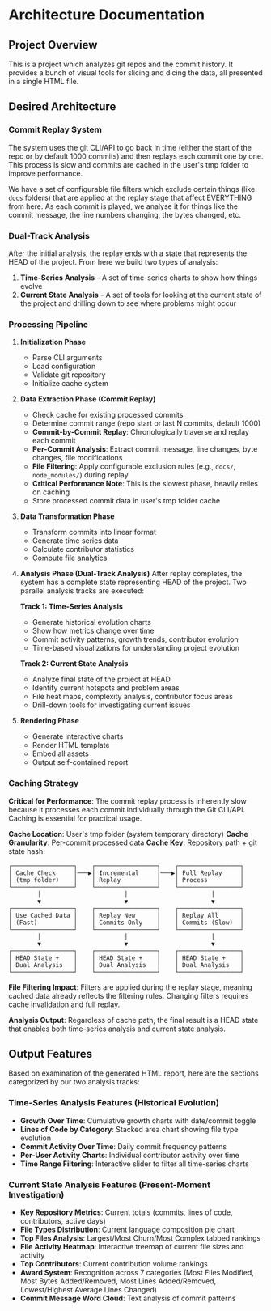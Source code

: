 # Architecture Documentation

## Project Overview

This is a project which analyzes git repos and the commit history. It provides a bunch of visual tools for slicing and dicing the data, all presented in a single HTML file.

## Desired Architecture

### Commit Replay System
The system uses the git CLI/API to go back in time (either the start of the repo or by default 1000 commits) and then replays each commit one by one. This process is slow and commits are cached in the user's tmp folder to improve performance.

We have a set of configurable file filters which exclude certain things (like `docs` folders) that are applied at the replay stage that affect EVERYTHING from here. As each commit is played, we analyse it for things like the commit message, the line numbers changing, the bytes changed, etc.

### Dual-Track Analysis
After the initial analysis, the replay ends with a state that represents the HEAD of the project. From here we build two types of analysis:

1. **Time-Series Analysis** - A set of time-series charts to show how things evolve
2. **Current State Analysis** - A set of tools for looking at the current state of the project and drilling down to see where problems might occur

### Processing Pipeline

1. **Initialization Phase**
   - Parse CLI arguments
   - Load configuration
   - Validate git repository
   - Initialize cache system

2. **Data Extraction Phase (Commit Replay)**
   - Check cache for existing processed commits
   - Determine commit range (repo start or last N commits, default 1000)
   - **Commit-by-Commit Replay**: Chronologically traverse and replay each commit
   - **Per-Commit Analysis**: Extract commit message, line changes, byte changes, file modifications
   - **File Filtering**: Apply configurable exclusion rules (e.g., `docs/`, `node_modules/`) during replay
   - **Critical Performance Note**: This is the slowest phase, heavily relies on caching
   - Store processed commit data in user's tmp folder cache

3. **Data Transformation Phase**
   - Transform commits into linear format
   - Generate time series data
   - Calculate contributor statistics
   - Compute file analytics

4. **Analysis Phase (Dual-Track Analysis)**
   After replay completes, the system has a complete state representing HEAD of the project.
   Two parallel analysis tracks are executed:
   
   **Track 1: Time-Series Analysis**
   - Generate historical evolution charts
   - Show how metrics change over time
   - Commit activity patterns, growth trends, contributor evolution
   - Time-based visualizations for understanding project evolution
   
   **Track 2: Current State Analysis**
   - Analyze final state of the project at HEAD
   - Identify current hotspots and problem areas
   - File heat maps, complexity analysis, contributor focus areas
   - Drill-down tools for investigating current issues

5. **Rendering Phase**
   - Generate interactive charts
   - Render HTML template
   - Embed all assets
   - Output self-contained report

### Caching Strategy

**Critical for Performance**: The commit replay process is inherently slow because it processes each commit individually through the Git CLI/API. Caching is essential for practical usage.

**Cache Location**: User's tmp folder (system temporary directory)
**Cache Granularity**: Per-commit processed data
**Cache Key**: Repository path + git state hash

```text
┌─────────────────┐    ┌─────────────────┐    ┌─────────────────┐
│ Cache Check     │───▶│ Incremental     │───▶│ Full Replay     │
│ (tmp folder)    │    │ Replay          │    │ Process         │
└─────────────────┘    └─────────────────┘    └─────────────────┘
        │                       │                       │
        ▼                       ▼                       ▼
┌─────────────────┐    ┌─────────────────┐    ┌─────────────────┐
│ Use Cached Data │    │ Replay New      │    │ Replay All      │
│ (Fast)          │    │ Commits Only    │    │ Commits (Slow)  │
└─────────────────┘    └─────────────────┘    └─────────────────┘
        │                       │                       │
        ▼                       ▼                       ▼
┌─────────────────┐    ┌─────────────────┐    ┌─────────────────┐
│ HEAD State +    │    │ HEAD State +    │    │ HEAD State +    │
│ Dual Analysis   │    │ Dual Analysis   │    │ Dual Analysis   │
└─────────────────┘    └─────────────────┘    └─────────────────┘
```

**File Filtering Impact**: Filters are applied during the replay stage, meaning cached data already reflects the filtering rules. Changing filters requires cache invalidation and full replay.

**Analysis Output**: Regardless of cache path, the final result is a HEAD state that enables both time-series analysis and current state analysis.

## Output Features

Based on examination of the generated HTML report, here are the sections categorized by our two analysis tracks:

### Time-Series Analysis Features (Historical Evolution)
- **Growth Over Time**: Cumulative growth charts with date/commit toggle
- **Lines of Code by Category**: Stacked area chart showing file type evolution
- **Commit Activity Over Time**: Daily commit frequency patterns
- **Per-User Activity Charts**: Individual contributor activity over time
- **Time Range Filtering**: Interactive slider to filter all time-series charts

### Current State Analysis Features (Present-Moment Investigation)
- **Key Repository Metrics**: Current totals (commits, lines of code, contributors, active days)
- **File Types Distribution**: Current language composition pie chart
- **Top Files Analysis**: Largest/Most Churn/Most Complex tabbed rankings
- **File Activity Heatmap**: Interactive treemap of current file sizes and activity
- **Top Contributors**: Current contribution volume rankings
- **Award System**: Recognition across 7 categories (Most Files Modified, Most Bytes Added/Removed, Most Lines Added/Removed, Lowest/Highest Average Lines Changed)
- **Commit Message Word Cloud**: Text analysis of commit patterns